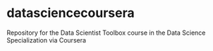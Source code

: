 # datasciencecoursera
Repository for the Data Scientist Toolbox course in the Data Science Specialization via Coursera
